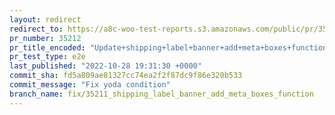 ```yaml
---
layout: redirect
redirect_to: https://a8c-woo-test-reports.s3.amazonaws.com/public/pr/35212/e2e/index.html
pr_number: 35212
pr_title_encoded: "Update+shipping+label+banner+add+meta+boxes+function"
pr_test_type: e2e
last_published: "2022-10-28 19:31:30 +0000"
commit_sha: fd5a809ae81327cc74ea2f2f87dc9f86e320b533
commit_message: "Fix yoda condition"
branch_name: fix/35211_shipping_label_banner_add_meta_boxes_function
---
```

